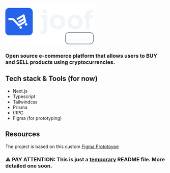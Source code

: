  ![Joof logo!](public/logo-light.svg)

 ### Open source **e-commerce platform** that allows users to **BUY** and **SELL** products using cryptocurrencies.

## Tech stack & Tools (for now)

- Next.js
- Typescript
- Tailwindcss
- Prisma
- tRPC
- Figma (for prototyping)

## Resources

The project is based on this custom [Figma Prototoype](https://www.figma.com/file/eCtcFUSVhlMBxPtT37CRes/ECOM%F0%9F%9A%80-(Copy)?node-id=202%3A1391)


### ⚠️ PAY ATTENTION: This is just a **<ins>temporary</ins>** README file. More detailed one soon.
